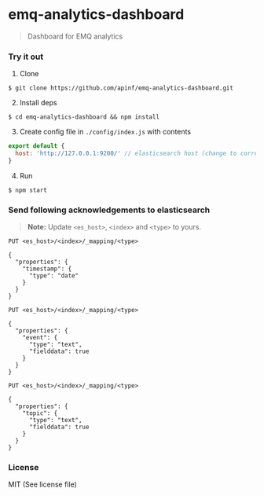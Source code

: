# emq-analytics-dashboard

> Dashboard for EMQ analytics


### Try it out

1. Clone

  ```
  $ git clone https://github.com/apinf/emq-analytics-dashboard.git
  ```

2. Install deps

  ```
  $ cd emq-analytics-dashboard && npm install
  ```

3. Create config file in `./config/index.js` with contents

  ```js
  export default {
    host: 'http://127.0.0.1:9200/' // elasticsearch host (change to correct one)
  }
  ```

4. Run

  ```
  $ npm start
  ```

### Send following acknowledgements to elasticsearch

> **Note:** Update `<es_host>`, `<index>` and `<type>` to yours.

```
PUT <es_host>/<index>/_mapping/<type>

{
  "properties": {
    "timestamp": {
      "type": "date"
    }
  }
}
```

```
PUT <es_host>/<index>/_mapping/<type>

{
  "properties": {
    "event": {
      "type": "text",
      "fielddata": true
    }
  }
}
```

```
PUT <es_host>/<index>/_mapping/<type>

{
  "properties": {
    "topic": {
      "type": "text",
      "fielddata": true
    }
  }
}
```

### License

MIT (See license file)
